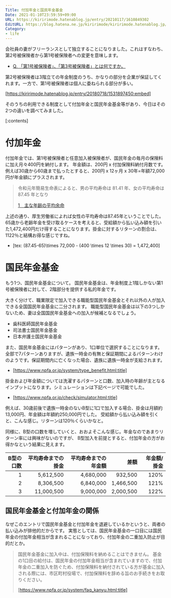 ```yaml
---
Title: 付加年金と国民年金基金
Date: 2021-01-10T23:59:59+09:00
URL: https://kiririmode.hatenablog.jp/entry/20210117/1610849302
EditURL: https://blog.hatena.ne.jp/kiririmode/kiririmode.hatenablog.jp/atom/entry/26006613679365927
Category:
- life
---
```


会社員の妻がフリーランスとして独立することになりました。これはすなわち、第2号被保険者から第1号被保険者への変更を意味します。

- [Q. 「第1号被保険者」、「第3号被保険者」とは何ですか。](https://www.nenkin.go.jp/faq/nteikibin/teikibinkisainaiyo/kanyurireki/20140602-01.html#:~:text=%E6%97%A5%E6%9C%AC%E5%9B%BD%E5%86%85%E3%81%AB%E3%81%8A%E4%BD%8F%E3%81%BE%E3%81%84,%E8%A2%AB%E4%BF%9D%E9%99%BA%E8%80%85%E3%81%A7%E3%81%AA%E3%81%84%E6%96%B9%EF%BC%89%E3%80%82)

第2号被保険者は3階立ての年金制度のうち、かなりの部分を企業が保証してくれます。一方で、第1号被保険者は個人に委ねられる部分が多い。

[https://kiririmode.hatenablog.jp/entry/20180718/1531897450:embed]

<!-- textlint-disable -->

そのうちの利用できる制度として付加年金と国民年金基金等があり、今日はその2つの違いを調べてみました。

<!-- textlint-enable -->

[:contents]

# 付加年金

<!-- textlint-disable -->

付加年金では、第1号被保険者と任意加入被保険者が、国民年金の毎月の保険料に加え月々400円を納付します。
年金額は、200円 x 付加保険料納付月数です。例えば30歳から60歳まで払ったとすると、200円 x 12ヶ月 x 30年=年額72,000円が年金額にプラスされます。

<!-- textlint-enable -->

> 令和元年簡易生命表によると、男の平均寿命は 81.41 年、女の平均寿命は 87.45 年となり
> 
> [1　主な年齢の平均余命](https://www.mhlw.go.jp/toukei/saikin/hw/life/life19/dl/life19-02.pdf)

上述の通り、厚生労働省によれば女性の平均寿命は87.45年ということでした。
65歳から老齢年金を受け取るケースを考えると、受給額から払い込み額を引いた1,472,400円だけ得することになります。掛金に対するリターンの割合は、1122％と結構お得な感じですね。


- [tex: (87.45-65)\times 72,000 - (400 \times 12 \times 30) = 1,472,400]

# 国民年金基金

もう1つ、国民年金基金について。 国民年金基金は、年金制度上1階しかない第1号被保険者に対して、2階部分を提供する私的年金です。

<!-- textlint-disable -->

大きく分けて、職業限定で加入できる職能型国民年金基金とそれ以外の人が加入できる全国国民年金基金に二分されます。
職能型国民年金基金は以下の3つしかないため、妻は全国国民年金基金への加入が候補となるでしょう。

- 歯科医師国民年金基金
- 司法書士国民年金基金
- 日本弁護士国民年金基金

<!-- textlint-enable -->

また、国民年金基金にはパターンがあり、1口単位で選択することになります。
全部で7パターンありますが、遺族一時金の有無と保証期間によるパターンわけのようです。保証期間内に亡くなった場合、遺族に遺族一時金が支給されます。

- [https://www.npfa.or.jp/system/type_benefit.html:title]

掛金および年金額については洗濯するパターンと口数、加入時の年齢が主となるインプットになります。シミュレーションは下記ページで可能でした。

- [https://www.npfa.or.jp/check/simulator.html:title]

例えば、30歳前後で遺族一時金のないB型に1口で加入する場合、掛金は月額約13,000円、年金額は年額約250,000円でした。
受給額から払い込み額を引くと、こんな感じ。リターンは120％くらいかなと。

同様に、B型の口数を増していくと、おおよそこんな感じ。年金なのであまりリターン率には興味がないのですが、
B型加入を前提とすると、付加年金の方がお得かなという結果に見えます。

| B型の口数 | 平均寿命までの掛金 | 平均寿命までの年金額 |      差額 | 年金額/掛金 |
| --------: | -----------------: | -------------------: | --------: | ----------: |
|         1 |          5,612,500 |            4,680,000 |   932,500 |        120% |
|         2 |          8,306,500 |            6,840,000 | 1,466,500 |        121% |
|         3 |         11,000,500 |            9,000,000 | 2,000,500 |        122% |

## 国民年金基金と付加年金の関係

なぜこのエントリで国民年金基金と付加年金を退避しているかというと、両者の払い込みが排他的だからです。
実態としては、国民年金基金の一口目には国民年金の付加年金相当が含まれることになっており、付加年金の二重加入防止が目的だとか。

> 国民年金基金に加入中は、付加保険料を納めることはできません。
> 基金の1口目の給付は、国民年金の付加年金相当が含まれていますので、付加年金の二重加入を防ぐため、付加保険料を納付されている方が基金に加入される際には、市区町村役場で、付加保険料を辞める旨のお手続きをお取りください。
> 
> [https://www.npfa.or.jp/system/faq_kanyu.html:title]
